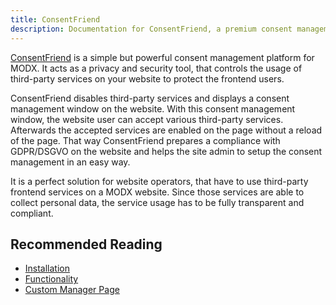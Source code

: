 ```yaml
---
title: ConsentFriend
description: Documentation for ConsentFriend, a premium consent management platform for MODX by Treehill Studio.
---
```


[ConsentFriend](https://modmore.com/consentfriend/) is a simple but powerful
consent management platform for MODX. It acts as a privacy and security tool,
that controls the usage of third-party services on your website to protect the
frontend users.

ConsentFriend disables third-party services and displays a consent management
window on the website. With this consent management window, the website user
can accept various third-party services. Afterwards the accepted services are
enabled on the page without a reload of the page. That way ConsentFriend
prepares a compliance with GDPR/DSGVO on the website and helps the site admin to
setup the consent management in an easy way.

It is a perfect solution for website operators, that have to use third-party
frontend services on a MODX website. Since those services are able to collect
personal data, the service usage has to be fully transparent and compliant.

## Recommended Reading

- [Installation](01_Installation.md)
- [Functionality](02_Functionality/01_Introduction.md)
- [Custom Manager Page](03_Custom_Manager_Page/index.md)
<!-- - [FAQ](09_FAQ.md) -->

